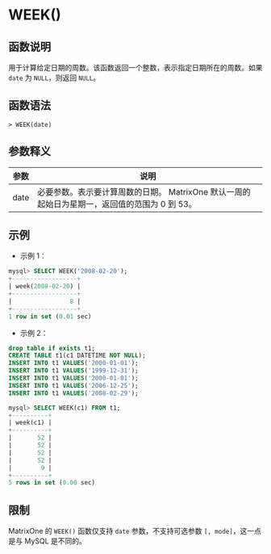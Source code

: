 # **WEEK()**

## **函数说明**

用于计算给定日期的周数。该函数返回一个整数，表示指定日期所在的周数。如果 `date` 为 `NULL`，则返回 `NULL`。

## **函数语法**

```
> WEEK(date)
```

## **参数释义**

|  参数   | 说明 |
|  ----  | ----  |
| date  | 必要参数。表示要计算周数的日期。 MatrixOne 默认一周的起始日为星期一，返回值的范围为 0 到 53。 |

## **示例**

- 示例 1：

```sql
mysql> SELECT WEEK('2008-02-20');
+------------------+
| week(2008-02-20) |
+------------------+
|                8 |
+------------------+
1 row in set (0.01 sec)
```

- 示例 2：

```sql
drop table if exists t1;
CREATE TABLE t1(c1 DATETIME NOT NULL);
INSERT INTO t1 VALUES('2000-01-01');
INSERT INTO t1 VALUES('1999-12-31');
INSERT INTO t1 VALUES('2000-01-01');
INSERT INTO t1 VALUES('2006-12-25');
INSERT INTO t1 VALUES('2008-02-29');

mysql> SELECT WEEK(c1) FROM t1;
+----------+
| week(c1) |
+----------+
|       52 |
|       52 |
|       52 |
|       52 |
|        9 |
+----------+
5 rows in set (0.00 sec)
```

## **限制**

MatrixOne 的 `WEEK()` 函数仅支持 `date` 参数，不支持可选参数 `[, mode]`，这一点是与 MySQL 是不同的。
